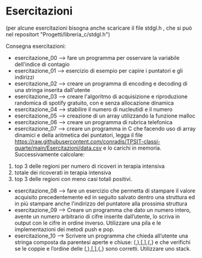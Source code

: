 # Esercitazioni

(per alcune esercitazioni bisogna anche scaricare il file stdgl.h , che si può nel repositort "Progetti/libreria_c/stdgl.h")

Consegna esercitazioni:

- esercitazione_00 --> fare un programma per osservare la variabile dell'indice di contagio
- esercitazione_01 --> esercizio di esempio per capire i puntatori e gli indirizzi
- esercitazione_02 --> creare un programma di encoding e decoding di una stringa inserita dall'utente
- esercitazione_03 --> creare l'algoritmo di acquisizione e riproduzione randomica di spotify gratuito, con e senza allocazione dinamica
- esercitazione_04 --> stabilire il numero di nucleutidi e il numero
- esercitazione_05 --> creazione di un array utilizzando la funzione malloc
- esercitazione_06 --> creare un programma di rubrica telefonica
- esercitazione_07 --> creare un programma in C che facendo uso di array dinamici e della aritmetica dei puntatori, legga il file https://raw.githubusercontent.com/conradis/TPSIT-classi-quarte/main/Esercitazioni/data.csv
e lo carichi in memoria.
Successivamente calcolare:
1) top 3 delle regioni per numero di ricoveri in terapia intensiva
2) totale dei ricoverati in terapia intensiva
3) top 3 delle regioni con meno casi totali positivi.
- esercitazione_08 --> fare un esercizio che permetta di stampare il valore acquisito precedentemente ed in seguito salvato dentro una struttura ed in più stampare anche l'indirizzo del puntatore alla prossima struttura
- esercitazione_09 --> Creare un programma che dato un numero intero, avente un numero arbitrario di cifre inserite
dall’utente, lo scriva in output con le cifre in ordine inverso. Utilizzare una pila e le implementazioni
dei metodi push e pop.
- esercitazione_10 --> Scrivere un programma che chieda all’utente una stringa composta da parentesi aperte e chiuse: (,),[,],{,} e
che verifichi se le coppie e l’ordine delle (,),[,],{,} sono corretti. Utilizzare uno stack.

